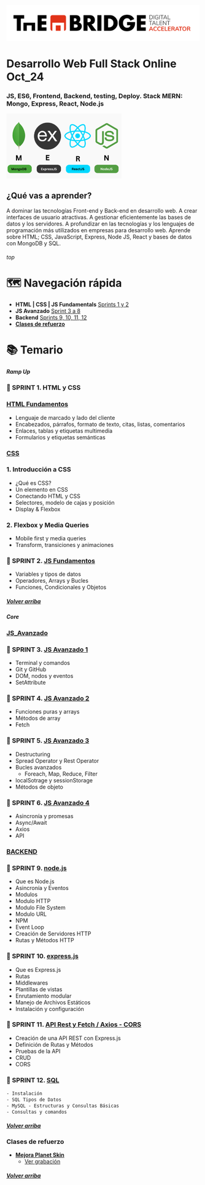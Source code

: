 ![logotipo de The Bridge](./assets/img/logo.png)

# Desarrollo Web Full Stack Online Oct_24

### JS, ES6, Frontend, Backend, testing, Deploy. Stack MERN: Mongo, Express, React, Node.js

<img src="./assets/img/mern.png" alt="mern icon" width="300" style="display: inline-block; margin-right: 10px;"/> &nbsp;

## ¿Qué vas a aprender?

A dominar las tecnologías Front-end y Back-end en desarrollo web.
A crear interfaces de usuario atractivas.
A gestionar eficientemente las bases de datos y los servidores.
A profundizar en las tecnologías y los lenguajes de programación más utilizados en empresas para desarrollo web.
Aprende sobre HTML; CSS, JavaScript, Express, Node JS, React y bases de datos con MongoDB y SQL.
<br>

###### top

# 🗺️ Navegación rápida

- **HTML | CSS | JS Fundamentals** [Sprints 1 y 2](#ramp-up)
- **JS Avanzado** [Sprint 3 a 8](#js_avanzado)
- **Backend** [Sprints 9, 10, 11, 12](#backend)
- [**Clases de refuerzo**](#clases-de-refuerzo)
  <br/>

# 📚 Temario

##### Ramp Up

### 🚀 SPRINT 1. HTML y CSS

### [HTML Fundamentos](./01_Ramp_Up/01_html/)

- Lenguaje de marcado y lado del cliente
- Encabezados, párrafos, formato de texto, citas, listas, comentarios
- Enlaces, tablas y etiquetas multimedia
- Formularios y etiquetas semánticas

### [CSS](./01_Ramp_Up/02_css/)

### 1. Introducción a CSS

- ¿Qué es CSS?
- Un elemento en CSS
- Conectando HTML y CSS
- Selectores, modelo de cajas y posición
- Display & Flexbox

### 2. Flexbox y Media Queries

- Mobile first y media queries
- Transform, transiciones y animaciones

### 🚀 SPRINT 2. [JS Fundamentos](./01_Ramp_Up/03_js/)

- Variables y tipos de datos
- Operadores, Arrays y Bucles
- Funciones, Condicionales y Objetos

##### [Volver arriba](#top)

##### Core

### [JS_Avanzado](./02_JavaScript_Avanzado)

### 🚀 SPRINT 3. [JS Avanzado 1](./02_JS_avanzado/sprint_3/)

- Terminal y comandos
- Git y GitHub
- DOM, nodos y eventos
- SetAttribute

### 🚀 SPRINT 4. [JS Avanzado 2](./02_JS_avanzado/sprint_4/)

- Funciones puras y arrays
- Métodos de array
- Fetch

### 🚀 SPRINT 5. [JS Avanzado 3](./02_JS_avanzado/sprint_5/)

- Destructuring
- Spread Operator y Rest Operator
- Bucles avanzados
  - Foreach, Map, Reduce, Filter
- localSotrage y sessionStorage
- Métodos de objeto

### 🚀 SPRINT 6. [JS Avanzado 4](./02_JS_avanzado/sprint_6/)

- Asincronía y promesas
- Async/Await
- Axios
- API

### [BACKEND](./03_Backend/)

### 🚀 SPRINT 9. [node.js](./03_Backend/sprint_9/)

- Que es Node.js
- Asincronía y Eventos
- Modulos
- Modulo HTTP
- Modulo File System
- Modulo URL
- NPM
- Event Loop
- Creación de Servidores HTTP
- Rutas y Métodos HTTP

### 🚀 SPRINT 10. [express.js](./03_Backend/sprint_10/)

- Que es Express.js
- Rutas
- Middlewares
- Plantillas de vistas
- Enrutamiento modular
- Manejo de Archivos Estáticos
- Instalación y configuración

### 🚀 SPRINT 11. [API Rest y Fetch / Axios - CORS](./03_Backend/sprint_11/)

- Creación de una API REST con Express.js
- Definición de Rutas y Métodos
- Pruebas de la API
- CRUD
- CORS

### 🚀 SPRINT 12. [SQL](./03_Backend/sprint_12/)

    - Instalación
    - SQL Tipos de Datos
    - MySQL - Estructuras y Consultas Básicas
    - Consultas y comandos

##### [Volver arriba](#top)

### Clases de refuerzo

- [**Mejora Planet Skin**](https://github.com/CarlosDiazGirol/planet-skin-available)
  - [Ver grabación](https://drive.google.com/file/d/19TQaDeFDbaKZFTyxBns6Tu0ywzXOLSUF/view?usp=sharing)

##### [Volver arriba](#top)
